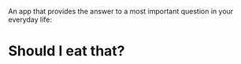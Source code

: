 An app that provides the answer to a most important question in your everyday life:

#  Should I eat that?

